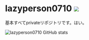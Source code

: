 # lazyperson0710 ![](https://komarev.com/ghpvc/?username=lazyperson0710&color=blue)

基本すべてprivateリポジトリです。はい。

![lazyperson0710 GitHub stats](https://github-readme-stats.vercel.app/api/?username=lazyperson0710&show_icons=true&hide_border=true&theme=algolia&count_private=true)
